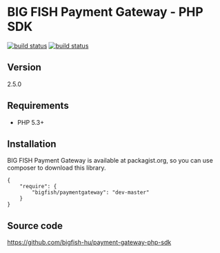 # BIG FISH Payment Gateway - PHP SDK

[![build status](http://ci.bigfish.hu/projects/62/status.png?ref=master)](http://ci.bigfish.hu/projects/62/status.png?ref=master)
[![build status](http://ci.bigfish.hu/projects/62/status.png?ref=testing)](http://ci.bigfish.hu/projects/62/status.png?ref=testing)

## Version

2.5.0

## Requirements

 * PHP 5.3+

## Installation

BIG FISH Payment Gateway is available at packagist.org, so you can use composer to download this library.

```
{
    "require": {
        "bigfish/paymentgateway": "dev-master"
    }
}
```

## Source code

https://github.com/bigfish-hu/payment-gateway-php-sdk
